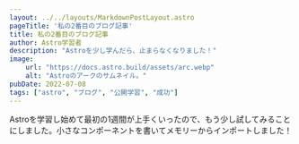```yaml
---
layout: ../../layouts/MarkdownPostLayout.astro
pageTitle: '私の2番目のブログ記事'
title: 私の2番目のブログ記事
author: Astro学習者
description: "Astroを少し学んだら、止まらなくなりました！"
image:
    url: "https://docs.astro.build/assets/arc.webp"
    alt: "Astroのアークのサムネイル。"
pubDate: 2022-07-08
tags: ["astro", "ブログ", "公開学習", "成功"]
---
```

Astroを学習し始めて最初の1週間が上手くいったので、もう少し試してみることにしました。小さなコンポーネントを書いてメモリーからインポートしました！